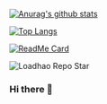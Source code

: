 [![Anurag's github stats](https://github-readme-stats.vercel.app/api?username=Loadhao)](https://github.com/Loadhao/github-readme-stats)

[![Top Langs](https://github-readme-stats.vercel.app/api/top-langs/?username=Loadhao)](https://github.com/Loadhao/github-readme-stats)

[![ReadMe Card](https://github-readme-stats.vercel.app/api/pin/?username=Loadhao&repo=github-readme-stats)](https://github.com/Loadhao/github-readme-stats)

![Loadhao Repo Star](http://repo-charts.taroxin.cn/api/repo/starChart?repo=vue-pretty-logger&owner=Loadhao)

### Hi there 👋

<!--
**Loadhao/LoadHao** is a ✨ _special_ ✨ repository because its `README.md` (this file) appears on your GitHub profile.

Here are some ideas to get you started:

- 🔭 I’m currently working on ...
- 🌱 I’m currently learning ...
- 👯 I’m looking to collaborate on ...
- 🤔 I’m looking for help with ...
- 💬 Ask me about ...
- 📫 How to reach me: ...
- 😄 Pronouns: ...
- ⚡ Fun fact: ...
-->
